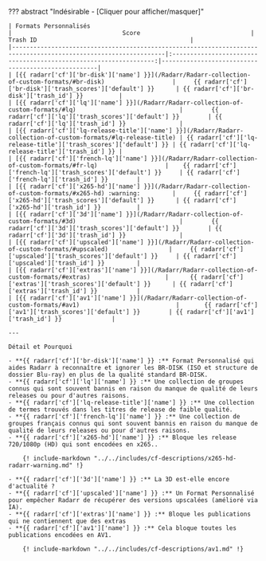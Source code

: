 <!-- markdownlint-disable MD041-->
??? abstract "Indésirable - [Cliquer pour afficher/masquer]"

    | Formats Personnalisés                                                                                           |                               Score                               | Trash ID                                           |
    |-----------------------------------------------------------------------------------------------------------------|:-----------------------------------------------------------------:|----------------------------------------------------|
    | [{{ radarr['cf']['br-disk']['name'] }}](/Radarr/Radarr-collection-of-custom-formats/#br-disk)                   |     {{ radarr['cf']['br-disk']['trash_scores']['default'] }}      | {{ radarr['cf']['br-disk']['trash_id'] }}          |
    | [{{ radarr['cf']['lq']['name'] }}](/Radarr/Radarr-collection-of-custom-formats/#lq)                             |        {{ radarr['cf']['lq']['trash_scores']['default'] }}        | {{ radarr['cf']['lq']['trash_id'] }}               |
    | [{{ radarr['cf']['lq-release-title']['name'] }}](/Radarr/Radarr-collection-of-custom-formats/#lq-release-title) | {{ radarr['cf']['lq-release-title']['trash_scores']['default'] }} | {{ radarr['cf']['lq-release-title']['trash_id'] }} |
    | [{{ radarr['cf']['french-lq']['name'] }}](/Radarr/Radarr-collection-of-custom-formats/#fr-lq)                   |    {{ radarr['cf']['french-lq']['trash_scores']['default'] }}     | {{ radarr['cf']['french-lq']['trash_id'] }}        |
    | [{{ radarr['cf']['x265-hd']['name'] }}](/Radarr/Radarr-collection-of-custom-formats/#x265-hd) :warning:         |     {{ radarr['cf']['x265-hd']['trash_scores']['default'] }}      | {{ radarr['cf']['x265-hd']['trash_id'] }}          |
    | [{{ radarr['cf']['3d']['name'] }}](/Radarr/Radarr-collection-of-custom-formats/#3d)                             |        {{ radarr['cf']['3d']['trash_scores']['default'] }}        | {{ radarr['cf']['3d']['trash_id'] }}               |
    | [{{ radarr['cf']['upscaled']['name'] }}](/Radarr/Radarr-collection-of-custom-formats/#upscaled)                 |     {{ radarr['cf']['upscaled']['trash_scores']['default'] }}     | {{ radarr['cf']['upscaled']['trash_id'] }}         |
    | [{{ radarr['cf']['extras']['name'] }}](/Radarr/Radarr-collection-of-custom-formats/#extras)                     |      {{ radarr['cf']['extras']['trash_scores']['default'] }}      | {{ radarr['cf']['extras']['trash_id'] }}           |
    | [{{ radarr['cf']['av1']['name'] }}](/Radarr/Radarr-collection-of-custom-formats/#av1)                           |       {{ radarr['cf']['av1']['trash_scores']['default'] }}        | {{ radarr['cf']['av1']['trash_id'] }}              |

    ---

    Détail et Pourquoi

    - **{{ radarr['cf']['br-disk']['name'] }} :** Format Personnalisé qui aides Radarr à reconnaître et ignorer les BR-DISK (ISO et structure de dossier Blu-ray) en plus de la qualité standard BR-DISK.
    - **{{ radarr['cf']['lq']['name'] }} :** Une collection de groupes connus qui sont souvent bannis en raison du manque de qualité de leurs releases ou pour d'autres raisons.
    - **{{ radarr['cf']['lq-release-title']['name'] }} :** Une collection de termes trouvés dans les titres de release de faible qualité.
    - **{{ radarr['cf']['french-lq']['name'] }} :** Une collection de groupes français connus qui sont souvent bannis en raison du manque de qualité de leurs releases ou pour d'autres raisons.
    - **{{ radarr['cf']['x265-hd']['name'] }} :** Bloque les release 720/1080p (HD) qui sont encodées en x265..

        {! include-markdown "../../includes/cf-descriptions/x265-hd-radarr-warning.md" !}

    - **{{ radarr['cf']['3d']['name'] }} :** La 3D est-elle encore d'actualité ?
    - **{{ radarr['cf']['upscaled']['name'] }} :** Un Format Personnalisé pour empêcher Radarr de récupérer des versions upscalées (amélioré via IA).
    - **{{ radarr['cf']['extras']['name'] }} :** Bloque les publications qui ne contiennent que des extras
    - **{{ radarr['cf']['av1']['name'] }} :** Cela bloque toutes les publications encodées en AV1.

        {! include-markdown "../../includes/cf-descriptions/av1.md" !}
<!-- markdownlint-enable MD041-->
